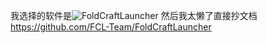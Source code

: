 我选择的软件是![FoldCraftLauncher](https://github.com/FCL-Team/FoldCraftLauncher)
然后我太懒了直接抄文档
https://github.com/FCL-Team/FoldCraftLauncher